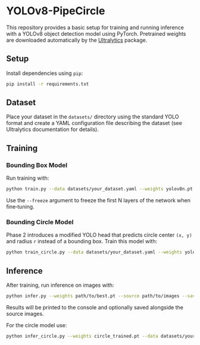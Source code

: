 # YOLOv8-PipeCircle

This repository provides a basic setup for training and running inference with a YOLOv8 object detection model using PyTorch. Pretrained weights are downloaded automatically by the [Ultralytics](https://github.com/ultralytics/ultralytics) package.

## Setup

Install dependencies using `pip`:

```bash
pip install -r requirements.txt
```

## Dataset

Place your dataset in the `datasets/` directory using the standard YOLO format and create a YAML configuration file describing the dataset (see Ultralytics documentation for details).

## Training

### Bounding Box Model

Run training with:

```bash
python train.py --data datasets/your_dataset.yaml --weights yolov8n.pt --epochs 100
```

Use the `--freeze` argument to freeze the first N layers of the network when fine‑tuning.

### Bounding Circle Model

Phase 2 introduces a modified YOLO head that predicts circle center `(x, y)` and radius `r` instead of a bounding box. Train this model with:

```bash
python train_circle.py --data datasets/your_dataset.yaml --weights yolov8n.pt --epochs 100
```

## Inference

After training, run inference on images with:

```bash
python infer.py --weights path/to/best.pt --source path/to/images --save
```

Results will be printed to the console and optionally saved alongside the source images.

For the circle model use:

```bash
python infer_circle.py --weights circle_trained.pt --data datasets/your_dataset.yaml --source path/to/image.jpg --save
```

